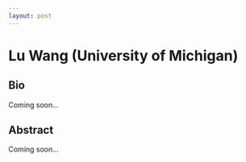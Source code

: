 ```yaml
---
layout: post
---
```


# Lu Wang (University of Michigan)

## Bio

Coming soon...

## Abstract

Coming soon...
